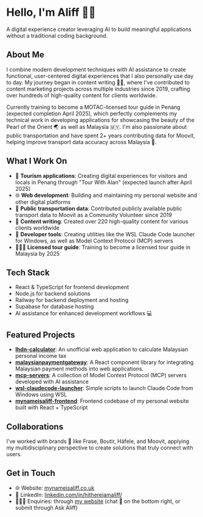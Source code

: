# Hello, I'm Aliff 👋🏻

A digital experience creator leveraging AI to build meaningful applications without a traditional coding background.

## About Me

I combine modern development techniques with AI assistance to create functional, user-centered digital experiences that I also personally use day to day. My journey began in content writing ✍🏻, where I've contributed to content marketing projects across multiple industries since 2019, crafting over hundreds of high-quality content for clients worldwide.

Currently training to become a MOTAC-licensed tour guide in Penang (expected completion April 2025), which perfectly complements my technical work in developing applications for showcasing the beauty of the Pearl of the Orient 🌏 as well as Malaysia 🇲🇾. I'm also passionate about public transportation and have spent 2+ years contributing data for Moovit, helping improve transport data accuracy across Malaysia 🚌.

## What I Work On

- 🧳 **Tourism applications**: Creating digital experiences for visitors and locals in Penang through "Tour With Alan" (expected launch after April 2025)
- 🌐 **Web development**: Building and maintaining my personal website and other digital platforms
- 🚌 **Public transportation data**: Contributed publicly available public transport data to Moovit as a Community Volunteer since 2019
- 📝 **Content writing**: Created over 220 high-quality content for various clients worldwide
- 🔧 **Developer tools**: Creating utilities like the WSL Claude Code launcher for Windows, as well as Model Context Protocol (MCP) servers
- 🙋🏻‍♂️ **Licensed tour guide**: Training to become a licensed tour guide in Malaysia by 2025

## Tech Stack

- React & TypeScript for frontend development
- Node.js for backend solutions
- Railway for backend deployment and hosting
- Supabase for database hosting
- AI assistance for enhanced development workflows 💻

## Featured Projects

- **[lhdn-calculator](https://github.com/hithereiamaliff/lhdn-calculator)**: An unofficial web application to calculate Malaysian personal income tax
- **[malaysianpaymentgateway](https://github.com/hithereiamaliff/malaysianpaymentgateway)**: A React component library for integrating Malaysian payment methods into web applications.
- **[mcp-servers](https://github.com/hithereiamaliff/mcp-servers)**: A collection of Model Context Protocol (MCP) servers developed with AI assistance
- **[wsl-claudecode-launcher](https://github.com/hithereiamaliff/wsl-claudecode-launcher)**: Simple scripts to launch Claude Code from Windows using WSL
- **[mynameisaliff-frontend](https://github.com/hithereiamaliff/mynameisaliff-frontend)**: Frontend codebase of my personal website built with React + TypeScript

## Collaborations

I've worked with brands 🤝 like Frase, Boutir, Häfele, and Moovit, applying my multidisciplinary perspective to create solutions that truly connect with users.

## Get in Touch

- 🌐 Website: [mynameisaliff.co.uk](https://mynameisaliff.co.uk)
- 📲 LinkedIn: [linkedin.com/in/hithereiamaliff/](https://www.linkedin.com/in/hithereiamaliff/)
- 🙋🏻‍♂️ Enquiries: through [my website](https://mynameisaliff.co.uk) (chat 💬 on the bottom right, or submit through Ask Aliff)
